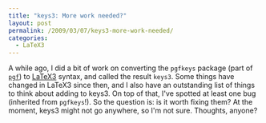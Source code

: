 ```yaml
---
title: "keys3: More work needed?"
layout: post
permalink: /2009/03/07/keys3-more-work-needed/
categories:
  - LaTeX3
---
```

A while ago, I did a bit of work on converting the `pgfkeys` package (part of [`pgf`](https://ctan.org/pkg/pgf)) to [LaTeX3](https://www.latex-project.org/latex3.html) syntax, and called the result `keys3`. Some things have changed in LaTeX3 since then, and I also have an outstanding list of things to think about adding to keys3. On top of that, I've spotted at least one bug (inherited from `pgfkeys`!). So the question is: is it worth fixing them? At the moment, keys3 might not go anywhere, so I'm not sure. Thoughts, anyone?

